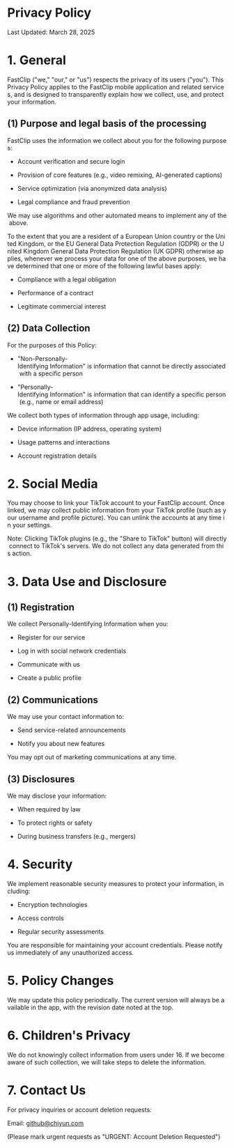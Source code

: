 # Privacy Policy

Last Updated: March 28, 2025

# 1. General

FastClip ("we," "our," or "us") respects the privacy of its users ("you"). This Privacy Policy applies to the FastClip mobile application and related services, and is designed to transparently explain how we collect, use, and protect your information.

## (1) Purpose and legal basis of the processing

FastClip uses the information we collect about you for the following purposes:

*   Account verification and secure login
    
*   Provision of core features (e.g., video remixing, AI-generated captions)
    
*   Service optimization (via anonymized data analysis)
    
*   Legal compliance and fraud prevention
    

We may use algorithms and other automated means to implement any of the above.

To the extent that you are a resident of a European Union country or the United Kingdom, or the EU General Data Protection Regulation (GDPR) or the United Kingdom General Data Protection Regulation (UK GDPR) otherwise applies, whenever we process your data for one of the above purposes, we have determined that one or more of the following lawful bases apply:

*   Compliance with a legal obligation
    
*   Performance of a contract
    
*   Legitimate commercial interest
    

## (2) Data Collection

For the purposes of this Policy:

*   "Non-Personally-Identifying Information" is information that cannot be directly associated with a specific person
    
*   "Personally-Identifying Information" is information that can identify a specific person (e.g., name or email address)
    

We collect both types of information through app usage, including:

*   Device information (IP address, operating system)
    
*   Usage patterns and interactions
    
*   Account registration details
    

# 2. Social Media

You may choose to link your TikTok account to your FastClip account. Once linked, we may collect public information from your TikTok profile (such as your username and profile picture). You can unlink the accounts at any time in your settings.

Note: Clicking TikTok plugins (e.g., the "Share to TikTok" button) will directly connect to TikTok's servers. We do not collect any data generated from this action.

# 3. Data Use and Disclosure

## (1) Registration

We collect Personally-Identifying Information when you:

*   Register for our service
    
*   Log in with social network credentials
    
*   Communicate with us
    
*   Create a public profile
    

## (2) Communications

We may use your contact information to:

*   Send service-related announcements
    
*   Notify you about new features
    

You may opt out of marketing communications at any time.

## (3) Disclosures

We may disclose your information:

*   When required by law
    
*   To protect rights or safety
    
*   During business transfers (e.g., mergers)
    

# 4. Security

We implement reasonable security measures to protect your information, including:

*   Encryption technologies
    
*   Access controls
    
*   Regular security assessments
    

You are responsible for maintaining your account credentials. Please notify us immediately of any unauthorized access.

# 5. Policy Changes

We may update this policy periodically. The current version will always be available in the app, with the revision date noted at the top.

# 6. Children's Privacy

We do not knowingly collect information from users under 16. If we become aware of such collection, we will take steps to delete the information.

# 7. Contact Us

For privacy inquiries or account deletion requests:

Email: github@chiyun.com

(Please mark urgent requests as "URGENT: Account Deletion Requested")
